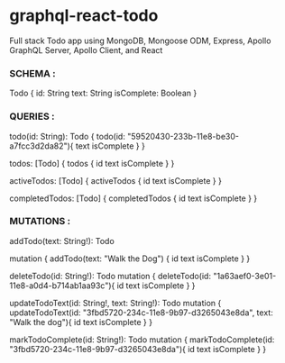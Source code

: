 # graphql-react-todo
Full stack Todo app using MongoDB, Mongoose ODM, Express, Apollo GraphQL Server, Apollo Client, and React

### SCHEMA : 

Todo {
  id: String
  text: String
  isComplete: Boolean
}

### QUERIES : 

todo(id: String): Todo
{
  todo(id: "59520430-233b-11e8-be30-a7fcc3d2da82"){
    text
    isComplete
  }
}

todos: [Todo]
{
  todos {
    id
    text
    isComplete
  }
}

activeTodos: [Todo]
{
  activeTodos {
    id
    text
    isComplete
  }
}

completedTodos: [Todo]
{
  completedTodos {
    id
    text
    isComplete
  }
}

### MUTATIONS :

addTodo(text: String!): Todo

mutation {
  addTodo(text: "Walk the Dog")
  {
    id
    text
    isComplete
  }
}

deleteTodo(id: String!): Todo
mutation {
  deleteTodo(id: "1a63aef0-3e01-11e8-a0d4-b714ab1aa93c"){
    id
    text
    isComplete
  }
}

updateTodoText(id: String!, text: String!): Todo
mutation {
  updateTodoText(id: "3fbd5720-234c-11e8-9b97-d3265043e8da", text: "Walk the dog"){
    id
    text
    isComplete
  }
}

markTodoComplete(id: String!): Todo
mutation {
  markTodoComplete(id: "3fbd5720-234c-11e8-9b97-d3265043e8da"){
    id
    text
    isComplete
  }
}

